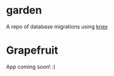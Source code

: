 # garden
A repo of database migrations using [knex](https://knexjs.org/#Migrations-CLI)

# Grapefruit
App coming soon! :)